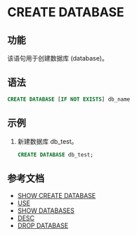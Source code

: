 # CREATE DATABASE

## 功能

该语句用于创建数据库 (database)。

## 语法

```sql
CREATE DATABASE [IF NOT EXISTS] db_name
```

## 示例

1. 新建数据库 db_test。

    ```sql
    CREATE DATABASE db_test;
    ```

## 参考文档

- [SHOW CREATE DATABASE](SHOW%20CREATE%20DATABASE.md)
- [USE](../data-definition/USE.md)
- [SHOW DATABASES](../data-manipulation/SHOW%20DATABASES.md)
- [DESC](../Utility/DESCRIBE.md)
- [DROP DATABASE](../data-definition/DROP%20DATABASE.md)